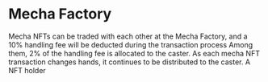 # Mecha Factory

Mecha NFTs can be traded with each other at the Mecha Factory, and a 10% handling fee will be deducted during the transaction process Among them, 2% of the handling fee is allocated to the caster. As each mecha NFT transaction changes hands, it continues to be distributed to the caster. A NFT holder
